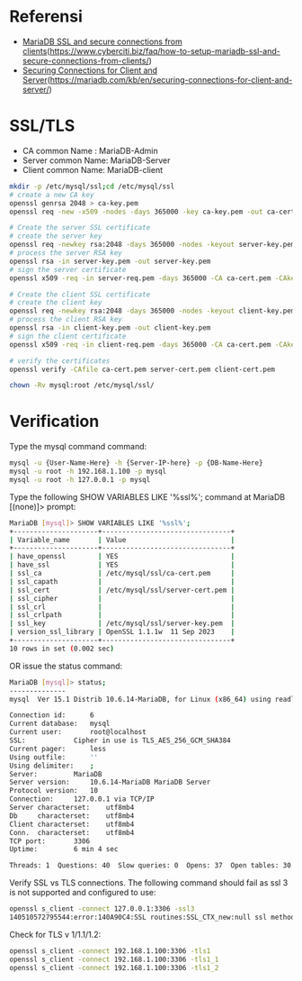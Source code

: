 # Referensi
- [MariaDB SSL and secure connections from clients](https://www.cyberciti.biz/faq/how-to-setup-mariadb-ssl-and-secure-connections-from-clients/)(https://www.cyberciti.biz/faq/how-to-setup-mariadb-ssl-and-secure-connections-from-clients/)
- [Securing Connections for Client and Server](https://mariadb.com/kb/en/securing-connections-for-client-and-server/)(https://mariadb.com/kb/en/securing-connections-for-client-and-server/)
# SSL/TLS
- CA common Name : MariaDB-Admin
- Server common Name: MariaDB-Server
- Client common Name: MariaDB-client
```sh
mkdir -p /etc/mysql/ssl;cd /etc/mysql/ssl 
# create a new CA key
openssl genrsa 2048 > ca-key.pem
openssl req -new -x509 -nodes -days 365000 -key ca-key.pem -out ca-cert.pem

# Create the server SSL certificate
# create the server key
openssl req -newkey rsa:2048 -days 365000 -nodes -keyout server-key.pem -out server-req.pem
# process the server RSA key
openssl rsa -in server-key.pem -out server-key.pem
# sign the server certificate
openssl x509 -req -in server-req.pem -days 365000 -CA ca-cert.pem -CAkey ca-key.pem -set_serial 01 -out server-cert.pem

# Create the client SSL certificate
# create the client key
openssl req -newkey rsa:2048 -days 365000 -nodes -keyout client-key.pem -out client-req.pem
# process the client RSA key
openssl rsa -in client-key.pem -out client-key.pem
# sign the client certificate
openssl x509 -req -in client-req.pem -days 365000 -CA ca-cert.pem -CAkey ca-key.pem -set_serial 01 -out client-cert.pem

# verify the certificates
openssl verify -CAfile ca-cert.pem server-cert.pem client-cert.pem

chown -Rv mysql:root /etc/mysql/ssl/
```
# Verification
Type the mysql command command:
```sh
mysql -u {User-Name-Here} -h {Server-IP-here} -p {DB-Name-Here}
mysql -u root -h 192.168.1.100 -p mysql
mysql -u root -h 127.0.0.1 -p mysql
```
Type the following SHOW VARIABLES LIKE '%ssl%'; command at MariaDB [(none)]> prompt:
```sh
MariaDB [mysql]> SHOW VARIABLES LIKE '%ssl%';
+---------------------+--------------------------------+
| Variable_name       | Value                          |
+---------------------+--------------------------------+
| have_openssl        | YES                            |
| have_ssl            | YES                            |
| ssl_ca              | /etc/mysql/ssl/ca-cert.pem     |
| ssl_capath          |                                |
| ssl_cert            | /etc/mysql/ssl/server-cert.pem |
| ssl_cipher          |                                |
| ssl_crl             |                                |
| ssl_crlpath         |                                |
| ssl_key             | /etc/mysql/ssl/server-key.pem  |
| version_ssl_library | OpenSSL 1.1.1w  11 Sep 2023    |
+---------------------+--------------------------------+
10 rows in set (0.002 sec)
```
OR issue the status command:
```sh
MariaDB [mysql]> status;
--------------
mysql  Ver 15.1 Distrib 10.6.14-MariaDB, for Linux (x86_64) using readline 5.1

Connection id:		6
Current database:	mysql
Current user:		root@localhost
SSL:			Cipher in use is TLS_AES_256_GCM_SHA384
Current pager:		less
Using outfile:		''
Using delimiter:	;
Server:			MariaDB
Server version:		10.6.14-MariaDB MariaDB Server
Protocol version:	10
Connection:		127.0.0.1 via TCP/IP
Server characterset:	utf8mb4
Db     characterset:	utf8mb4
Client characterset:	utf8mb4
Conn.  characterset:	utf8mb4
TCP port:		3306
Uptime:			6 min 4 sec

Threads: 1  Questions: 40  Slow queries: 0  Opens: 37  Open tables: 30  Queries per second avg: 0.109
```
Verify SSL vs TLS connections. The following command should fail as ssl 3 is not supported and configured to use:
```sh
openssl s_client -connect 127.0.0.1:3306 -ssl3
140510572795544:error:140A90C4:SSL routines:SSL_CTX_new:null ssl method passed:ssl_lib.c:1878:
```
Check for TLS v 1/1.1/1.2:
```sh
openssl s_client -connect 192.168.1.100:3306 -tls1
openssl s_client -connect 192.168.1.100:3306 -tls1_1
openssl s_client -connect 192.168.1.100:3306 -tls1_2
```
